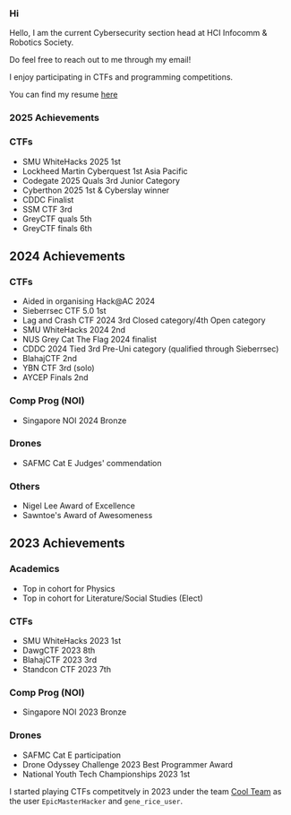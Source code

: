 ### Hi

Hello, I am the current Cybersecurity section head at HCI Infocomm & Robotics Society.

Do feel free to reach out to me through my email!

I enjoy participating in CTFs and programming competitions.

You can find my resume [here](Resume-redacted.pdf)

### **2025 Achievements**
### CTFs
- SMU WhiteHacks 2025 1st
- Lockheed Martin Cyberquest 1st Asia Pacific
- Codegate 2025 Quals 3rd Junior Category
- Cyberthon 2025 1st & Cyberslay winner
- CDDC Finalist
- SSM CTF 3rd
- GreyCTF quals 5th
- GreyCTF finals 6th
  
## **2024 Achievements**
### CTFs
- Aided in organising Hack@AC 2024
- Sieberrsec CTF 5.0 1st
- Lag and Crash CTF 2024 3rd Closed category/4th Open category
- SMU WhiteHacks 2024 2nd
- NUS Grey Cat The Flag 2024 finalist
- CDDC 2024 Tied 3rd Pre-Uni category (qualified through Sieberrsec)
- BlahajCTF 2nd
- YBN CTF 3rd (solo)
- AYCEP Finals 2nd

### Comp Prog (NOI)
- Singapore NOI 2024 Bronze

### Drones
- SAFMC Cat E Judges' commendation

### Others
- Nigel Lee Award of Excellence
- Sawntoe's Award of Awesomeness

## **2023 Achievements**
### Academics
- Top in cohort for Physics
- Top in cohort for Literature/Social Studies (Elect)
  
### CTFs
- SMU WhiteHacks 2023 1st
- DawgCTF 2023 8th
- BlahajCTF 2023 3rd
- Standcon CTF 2023 7th

### Comp Prog (NOI)
- Singapore NOI 2023 Bronze
  
### Drones
- SAFMC Cat E participation
- Drone Odyssey Challenge 2023 Best Programmer Award
- National Youth Tech Championships 2023 1st


I started playing CTFs competitvely in 2023 under the team [Cool Team](https://ctftime.org/team/43315) as the user `EpicMasterHacker` and `gene_rice_user`.
